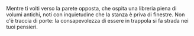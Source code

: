 Mentre ti volti verso la parete opposta, che ospita una libreria piena di volumi antichi, 
noti con inquietudine che la stanza è priva di finestre.
Non c'è traccia di porte: la consapevolezza di essere in trappola si fa strada nei tuoi pensieri.
